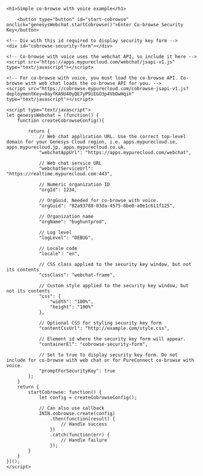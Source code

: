 <html>
<head lang="en">
    <meta charset="UTF-8">
    <title>Simple co-browse with voice example</title>
</head>
<body>

    <h1>Simple co-browse with voice example</h1>

        <button type="button" id="start-cobrowse" onclick="genesysWebchat.startCobrowse()">Enter Co-browse Security Key</button>

    <!-- Div with this id required to display security key form -->
    <div id="cobrowse-security-form"></div>

    <!-- Co-browse with voice uses the webchat API, so include it here -->
    <script src="https://apps.mypurecloud.com/webchat/jsapi-v1.js" type="text/javascript"></script>

    <!-- For co-browse with voice, you must load the co-browse API. Co-browse with web chat loads the co-browse API for you. -->
    <script src="https://cobrowse.mypurecloud.com/cobrowse-jsapi-v1.js?deploymentKey=0ayfKA9U40yQE7yP9iEGO3p4VbOwHqih" type="text/javascript"></script>

    <script type="text/javascript">
    let genesysWebchat = (function() {
        function createCobrowseConfig(){

            return {
                // Web chat application URL. Use the correct top-level domain for your Genesys Cloud region, i.e. apps.mypurecloud.ie, apps.mypurecloud.jp, apps.mypurecloud.co.uk.
                "webchatAppUrl": "https://apps.mypurecloud.com/webchat",

                // Web chat service URL
                "webchatServiceUrl": "https://realtime.mypurecloud.com:443",

                // Numeric organization ID
                "orgId": 1234,

                // OrgGuid. Needed for co-browse with voice.
                "orgGuid": "82a93788-03da-4575-8be0-a0e1c611f125",

                // Organization name
                "orgName": "bughuntprod",

                // Log level
                "logLevel": "DEBUG",

                // Locale code
                "locale": "en",

                // CSS class applied to the security key window, but not its contents
                "cssClass": "webchat-frame",

                // Custom style applied to the security key window, but not its contents
                "css": {
                    "width": "100%",
                    "height": "100%"
                },

                // Optional CSS for styling security key form
                "contentCssUrl": "http://example.com/style.css",

                // Element id where the security key form will appear.
                "containerEl": "cobrowse-security-form",

                // Set to true to display security key form. Do not include for co-browse with web chat or for PureConnect co-browse with voice.
                "promptForSecurityKey": true
            };
        }
        return {
            startCobrowse: function() {
                let config = createCobrowseConfig();

                // Can also use callback
                ININ.cobrowse.create(config)
                    .then(function(result) {
                        // Handle success
                    })
                    .catch(function(err) {
                        // Handle failure
                    });
            }
        }
    })();
    </script>

</body>
</html>
